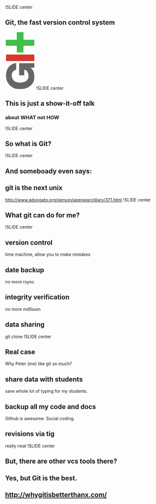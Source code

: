 !SLIDE center
## Git, the fast version control system   
![g](git.png)
!SLIDE center
## This is just a show-it-off talk   
### about WHAT not HOW
!SLIDE center
## So what is Git?
!SLIDE center
## And someboady even says:
## git is the next unix
<http://www.advogato.org/person/apenwarr/diary/371.html>
!SLIDE center
## What git can do for me?
!SLIDE center
## version control
time machine, allow you to make mistakes
## date backup
no more rsync
## integrity verification
no more md5sum
## data sharing
git clone
!SLIDE center
## Real case
Why Peter (me) like git so much?
## share data with students
save whole lot of typing for my students.
## backup all my code and docs
Github is awesome. Social coding.
## revisions via tig
really neat
!SLIDE center
## But, there are other vcs tools there? 
## Yes, but Git is the best.
## <http://whygitisbetterthanx.com/>
